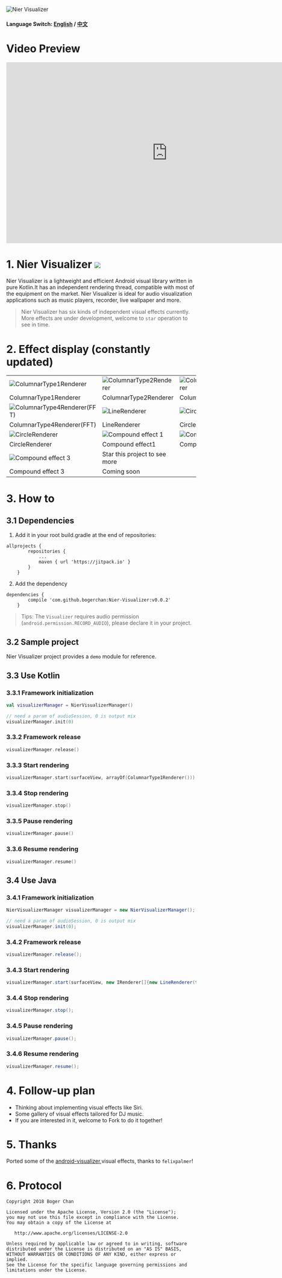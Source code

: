 ![Nier Visualizer](doc/img/header.jpg)

#### Language Switch: [English](README.md) / [中文](README-zh.md)

# Video Preview
<iframe width="853" height="480" src="https://www.youtube.com/embed/uxt-QJpYR3I" frameborder="0" allow="autoplay; encrypted-media" allowfullscreen></iframe>

# 1. Nier Visualizer ![](https://jitpack.io/v/bogerchan/Nier-Visualizer.svg)

Nier Visualizer is a lightweight and efficient Android visual library written in pure Kotlin.It has an independent rendering thread, compatible with most of the equipment on the market. Nier Visualizer is ideal for audio visualization applications such as music players, recorder, live wallpaper and more.

> Nier Visualizer has six kinds of independent visual effects currently. More effects are under development, welcome to `star` operation to see in time.

# 2. Effect display (constantly updated)

||||
|---|---|---|
|![ColumnarType1Renderer](doc/img/renderer1.gif)|![ColumnarType2Renderer](doc/img/renderer2.gif)|![ColumnarType3Renderer](doc/img/renderer3.gif)|
| ColumnarType1Renderer | ColumnarType2Renderer | ColumnarType3Renderer |
|![ColumnarType4Renderer(FFT)](doc/img/renderer4.gif)|![LineRenderer](doc/img/renderer5.gif)|![CircleBarRenderer](doc/img/renderer6.gif)|
| ColumnarType4Renderer(FFT) | LineRenderer | CircleBarRenderer |
|![CircleRenderer](doc/img/renderer7.gif)|![Compound effect 1](doc/img/renderer8.gif)|![Compound effect 2](doc/img/renderer9.gif)|
| CircleRenderer | Compound effect1 | Compound effect 2 |
|![Compound effect 3](doc/img/renderer10.gif)| Star this project to see more |
| Compound effect 3 | Coming soon |

# 3. How to

## 3.1 Dependencies

1. Add it in your root build.gradle at the end of repositories:

```
allprojects {
		repositories {
			...
			maven { url 'https://jitpack.io' }
		}
	}
```

2. Add the dependency

```
dependencies {
		compile 'com.github.bogerchan:Nier-Visualizer:v0.0.2'
	}
```

> Tips: The `Visualizer` requires audio permission (`android.permission.RECORD_AUDIO`), please declare it in your project.

## 3.2 Sample project

Nier Visualizer project provides a `demo` module for reference.

## 3.3 Use Kotlin

### 3.3.1 Framework initialization

``` kotlin
val visualizerManager = NierVisualizerManager()

// need a param of audioSession, 0 is output mix
visualizerManager.init(0)
```

### 3.3.2 Framework release

``` kotlin
visualizerManager.release()
```

### 3.3.3 Start rendering

``` kotlin
visualizerManager.start(surfaceView, arrayOf(ColumnarType1Renderer()))
```

### 3.3.4 Stop rendering

``` kotlin
visualizerManager.stop()
```

### 3.3.5 Pause rendering

``` kotlin
visualizerManager.pause()
```

### 3.3.6 Resume rendering

``` kotlin
visualizerManager.resume()
```

## 3.4 Use Java

### 3.4.1 Framework initialization

``` java
NierVisualizerManager visualizerManager = new NierVisualizerManager();

// need a param of audioSession, 0 is output mix
visualizerManager.init(0);
```

### 3.4.2 Framework release

``` java
visualizerManager.release();
```

### 3.4.3 Start rendering

``` java
visualizerManager.start(surfaceView, new IRenderer[]{new LineRenderer(true)});
```

### 3.4.4 Stop rendering

``` java
visualizerManager.stop();
```

### 3.4.5 Pause rendering

``` java
visualizerManager.pause();
```

### 3.4.6 Resume rendering

``` java
visualizerManager.resume();
```

# 4. Follow-up plan

- Thinking about implementing visual effects like Siri.
- Some gallery of visual effects tailored for DJ music.
- If you are interested in it, welcome to Fork to do it together!

# 5. Thanks

Ported some of the [android-visualizer](https://github.com/felixpalmer/android-visualizer),visual effects, thanks to `felixpalmer`!

# 6. Protocol

```
Copyright 2018 Boger Chan

Licensed under the Apache License, Version 2.0 (the "License");
you may not use this file except in compliance with the License.
You may obtain a copy of the License at

   http://www.apache.org/licenses/LICENSE-2.0

Unless required by applicable law or agreed to in writing, software
distributed under the License is distributed on an "AS IS" BASIS,
WITHOUT WARRANTIES OR CONDITIONS OF ANY KIND, either express or implied.
See the License for the specific language governing permissions and
limitations under the License.
```